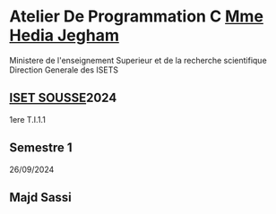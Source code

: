 # Atelier De Programmation C [Mme Hedia Jegham](https://tn.linkedin.com/in/h%C3%A9dia-jegham-45091741)
Ministere de l'enseignement Superieur et de la recherche scientifique 
Direction Generale des ISETS 
## [ISET SOUSSE](isetso.rnu.tn)2024
1ere T.I.1.1
## Semestre 1 
26/09/2024
## Majd Sassi
